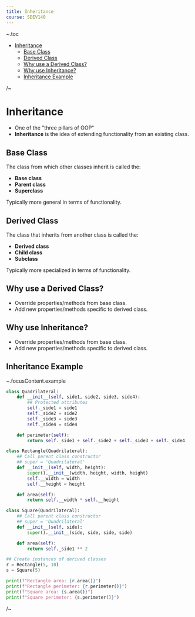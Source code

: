 ```yaml
---
title: Inheritance
course: SDEV140
---
```


~.toc

- [Inheritance](#inheritance)
  - [Base Class](#base-class)
  - [Derived Class](#derived-class)
  - [Why use a Derived Class?](#why-use-a-derived-class)
  - [Why use Inheritance?](#why-use-inheritance)
  - [Inheritance Example](#inheritance-example)

/~

# Inheritance

- One of the "three pillars of OOP"
- **Inheritance** is the idea of extending functionality from an existing class.

## Base Class

The class from which other classes inherit is called the:

- **Base class**
- **Parent class**
- **Superclass**

Typically more general in terms of functionality.

## Derived Class

The class that inherits from another class is called the:

- **Derived class**
- **Child class**
- **Subclass**

Typically more specialized in terms of functionality.

## Why use a Derived Class?

- Override properties/methods from base class.
- Add new properties/methods specific to derived class.

## Why use Inheritance?

- Override properties/methods from base class.
- Add new properties/methods specific to derived class.

## Inheritance Example

~.focusContent.example

```python
class Quadrilateral:
    def __init__(self, side1, side2, side3, side4):
        ## Protected attributes
        self._side1 = side1
        self._side2 = side2
        self._side3 = side3
        self._side4 = side4

    def perimeter(self):
        return self._side1 + self._side2 + self._side3 + self._side4

class Rectangle(Quadrilateral):
    ## Call parent class constructor
    ## super = 'Quadrilateral'
    def __init__(self, width, height):
        super().__init__(width, height, width, height)
        self.__width = width
        self.__height = height

    def area(self):
        return self.__width * self.__height

class Square(Quadrilateral):
    ## Call parent class constructor
    ## super = 'Quadrilateral'
    def __init__(self, side):
        super().__init__(side, side, side, side)

    def area(self):
        return self._side1 ** 2

## Create instances of derived classes
r = Rectangle(5, 10)
s = Square(5)

print(f"Rectangle area: {r.area()}")
print(f"Rectangle perimeter: {r.perimeter()}")
print(f"Square area: {s.area()}")
print(f"Square perimeter: {s.perimeter()}")
```

/~
